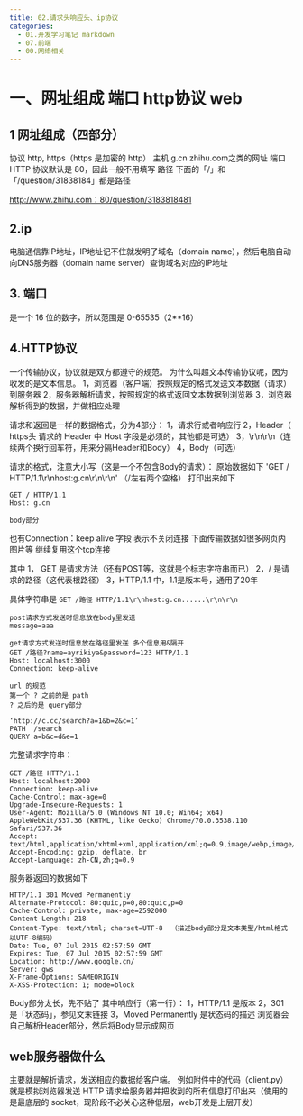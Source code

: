 ```yaml
---
title: 02.请求头响应头、ip协议
categories:
  - 01.开发学习笔记 markdown
  - 07.前端
  - 00.网络相关
---
```


# 一、网址组成 端口 http协议 web

## 1 网址组成（四部分）
协议      http, https（https 是加密的 http）
主机      g.cn  zhihu.com之类的网址
端口      HTTP 协议默认是 80，因此一般不用填写
路径      下面的「/」和「/question/31838184」都是路径

http://www.zhihu.com：80/question/3183818481

## 2.ip
电脑通信靠IP地址，IP地址记不住就发明了域名（domain name），然后电脑自动向DNS服务器（domain name server）查询域名对应的IP地址

## 3. 端口
是一个 16 位的数字，所以范围是 0-65535（2**16）


## 4.HTTP协议
一个传输协议，协议就是双方都遵守的规范。
为什么叫超文本传输协议呢，因为收发的是文本信息。
1，浏览器（客户端）按照规定的格式发送文本数据（请求）到服务器
2，服务器解析请求，按照规定的格式返回文本数据到浏览器
3，浏览器解析得到的数据，并做相应处理

请求和返回是一样的数据格式，分为4部分：
1，请求行或者响应行
2，Header（ https头 请求的 Header 中 Host 字段是必须的，其他都是可选）
3，\r\n\r\n（连续两个换行回车符，用来分隔Header和Body）
4，Body（可选）

请求的格式，注意大小写（这是一个不包含Body的请求）：
原始数据如下
'GET / HTTP/1.1\r\nhost:g.cn\r\n\r\n'
（/左右两个空格）
打印出来如下

```
GET / HTTP/1.1
Host: g.cn

body部分
```
也有Connection：keep alive 字段 表示不关闭连接 下面传输数据如很多网页内图片等 继续复用这个tcp连接

其中
1， GET 是请求方法（还有POST等，这就是个标志字符串而已）
2，/ 是请求的路径（这代表根路径）
3，HTTP/1.1  中，1.1是版本号，通用了20年

具体字符串是 `GET /路径 HTTP/1.1\r\nhost:g.cn......\r\n\r\n`


```
post请求方式发送时信息放在body里发送
message=aaa

get请求方式发送时信息放在路径里发送 多个信息用&隔开
GET /路径?name=ayrikiya&password=123 HTTP/1.1
Host: localhost:3000
Connection: keep-alive

url 的规范
第一个 ? 之前的是 path
? 之后的是 query部分

‘http://c.cc/search?a=1&b=2&c=1’
PATH  /search
QUERY a=b&c=d&e=1
```


完整请求字符串：

```
GET /路径 HTTP/1.1
Host: localhost:2000
Connection: keep-alive
Cache-Control: max-age=0
Upgrade-Insecure-Requests: 1
User-Agent: Mozilla/5.0 (Windows NT 10.0; Win64; x64) AppleWebKit/537.36 (KHTML, like Gecko) Chrome/70.0.3538.110 Safari/537.36
Accept: text/html,application/xhtml+xml,application/xml;q=0.9,image/webp,image/apng,*/*;q=0.8
Accept-Encoding: gzip, deflate, br
Accept-Language: zh-CN,zh;q=0.9
```

服务器返回的数据如下

```
HTTP/1.1 301 Moved Permanently
Alternate-Protocol: 80:quic,p=0,80:quic,p=0
Cache-Control: private, max-age=2592000
Content-Length: 218
Content-Type: text/html; charset=UTF-8  （描述body部分是文本类型/html格式 以UTF-8编码）
Date: Tue, 07 Jul 2015 02:57:59 GMT
Expires: Tue, 07 Jul 2015 02:57:59 GMT
Location: http://www.google.cn/
Server: gws
X-Frame-Options: SAMEORIGIN
X-XSS-Protection: 1; mode=block
```

Body部分太长，先不贴了
其中响应行（第一行）：
1，HTTP/1.1 是版本
2，301 是「状态码」，参见文末链接
3，Moved Permanently 是状态码的描述
浏览器会自己解析Header部分，然后将Body显示成网页

## web服务器做什么

主要就是解析请求，发送相应的数据给客户端。
例如附件中的代码（client.py）就是模拟浏览器发送 HTTP 请求给服务器并把收到的所有信息打印出来（使用的是最底层的 socket，现阶段不必关心这种低层，web开发是上层开发）